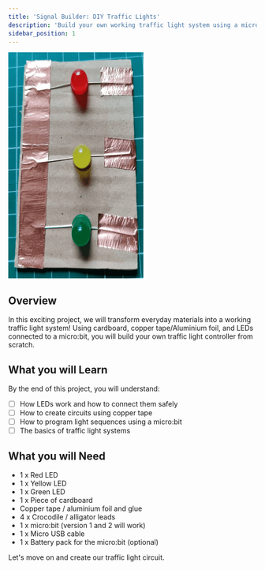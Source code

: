```yaml
---
title: 'Signal Builder: DIY Traffic Lights'
description: 'Build your own working traffic light system using a micro:bit, cardboard, sticky copper tape, and colored LEDs - then program it to change from red to amber to green just like real traffic lights on the street!'
sidebar_position: 1
---
```


![Traffic Lights Cover Image](./img/TLCircuit03.png)

## Overview

In this exciting project, we will transform everyday materials into a working traffic light system! Using cardboard, copper tape/Aluminium foil, and LEDs connected to a micro:bit, you will build your own traffic light controller from scratch.

## What you will Learn

By the end of this project, you will understand:

- [ ] How LEDs work and how to connect them safely
- [ ] How to create circuits using copper tape
- [ ] How to program light sequences using a micro:bit
- [ ] The basics of traffic light systems

## What you will Need

- 1 x Red LED
- 1 x Yellow LED
- 1 x Green LED
- 1 x Piece of cardboard
- Copper tape / aluminium foil and glue
- 4 x Crocodile / alligator leads
- 1 x micro:bit (version 1 and 2 will work)
- 1 x Micro USB cable
- 1 x Battery pack for the micro:bit (optional)
  
Let's move on and create our traffic light circuit.
